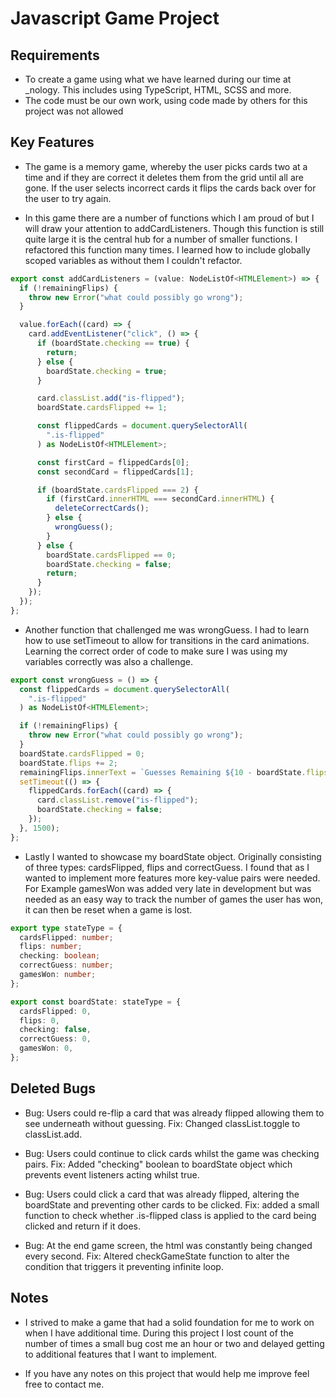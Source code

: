 # Javascript Game Project

## Requirements

- To create a game using what we have learned during our time at \_nology. This includes using TypeScript, HTML, SCSS and more.
- The code must be our own work, using code made by others for this project was not allowed

## Key Features

- The game is a memory game, whereby the user picks cards two at a time and if they are correct it deletes them from the grid until all are gone. If the
  user selects incorrect cards it flips the cards back over for the user to try again.

- In this game there are a number of functions which I am proud of but I will draw your attention to addCardListeners. Though this function is still quite large it is the central hub for a number of smaller functions. I refactored this function many times. I learned how to include globally scoped variables as without them I couldn't refactor.

```typescript
export const addCardListeners = (value: NodeListOf<HTMLElement>) => {
  if (!remainingFlips) {
    throw new Error("what could possibly go wrong");
  }

  value.forEach((card) => {
    card.addEventListener("click", () => {
      if (boardState.checking == true) {
        return;
      } else {
        boardState.checking = true;
      }

      card.classList.add("is-flipped");
      boardState.cardsFlipped += 1;

      const flippedCards = document.querySelectorAll(
        ".is-flipped"
      ) as NodeListOf<HTMLElement>;

      const firstCard = flippedCards[0];
      const secondCard = flippedCards[1];

      if (boardState.cardsFlipped === 2) {
        if (firstCard.innerHTML === secondCard.innerHTML) {
          deleteCorrectCards();
        } else {
          wrongGuess();
        }
      } else {
        boardState.cardsFlipped == 0;
        boardState.checking = false;
        return;
      }
    });
  });
};
```

- Another function that challenged me was wrongGuess. I had to learn how to use setTimeout to allow for transitions in the card animations. Learning the correct order of code to make sure I was using my variables correctly was also a challenge.

```typescript
export const wrongGuess = () => {
  const flippedCards = document.querySelectorAll(
    ".is-flipped"
  ) as NodeListOf<HTMLElement>;

  if (!remainingFlips) {
    throw new Error("what could possibly go wrong");
  }
  boardState.cardsFlipped = 0;
  boardState.flips += 2;
  remainingFlips.innerText = `Guesses Remaining ${10 - boardState.flips / 2}`;
  setTimeout(() => {
    flippedCards.forEach((card) => {
      card.classList.remove("is-flipped");
      boardState.checking = false;
    });
  }, 1500);
};
```

- Lastly I wanted to showcase my boardState object. Originally consisting of three types: cardsFlipped, flips and correctGuess. I found that as I wanted to
  implement more features more key-value pairs were needed. For Example gamesWon was added very late in development but was needed as an easy way to track the
  number of games the user has won, it can then be reset when a game is lost.

```typescript
export type stateType = {
  cardsFlipped: number;
  flips: number;
  checking: boolean;
  correctGuess: number;
  gamesWon: number;
};

export const boardState: stateType = {
  cardsFlipped: 0,
  flips: 0,
  checking: false,
  correctGuess: 0,
  gamesWon: 0,
};
```

## Deleted Bugs

- Bug: Users could re-flip a card that was already flipped allowing them to see underneath without guessing.
  Fix: Changed classList.toggle to classList.add.

- Bug: Users could continue to click cards whilst the game was checking pairs.
  Fix: Added "checking" boolean to boardState object which prevents event listeners acting whilst true.

- Bug: Users could click a card that was already flipped, altering the boardState and preventing other cards to be clicked.
  Fix: added a small function to check whether .is-flipped class is applied to the card being clicked and return if it does.

- Bug: At the end game screen, the html was constantly being changed every second.
  Fix: Altered checkGameState function to alter the condition that triggers it preventing infinite loop.

## Notes

- I strived to make a game that had a solid foundation for me to work on when I have additional time. During this project I lost count of the number of times a small bug cost me an hour or two and delayed getting to additional features that I want to implement.

- If you have any notes on this project that would help me improve feel free to contact me.
